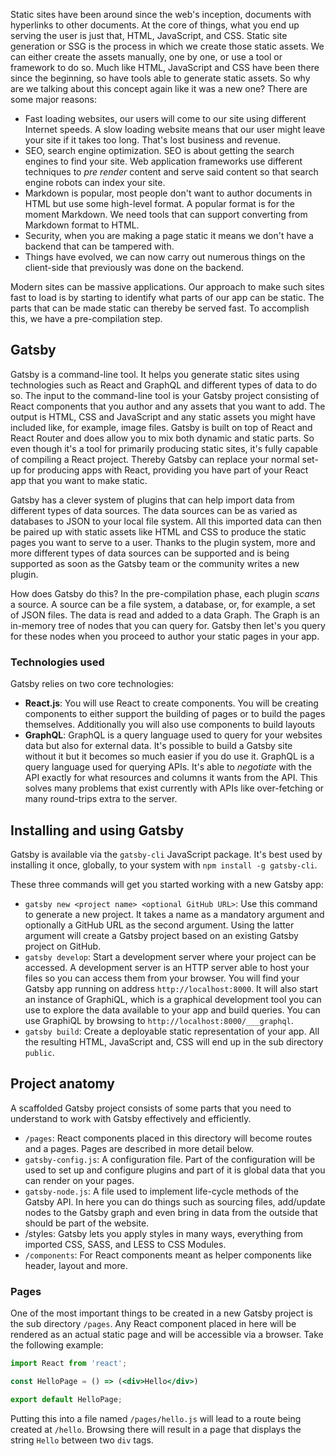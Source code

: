 Static sites have been around since the web's inception, documents with hyperlinks to other documents. At the core of things, what you end up serving the user is just that, HTML, JavaScript, and CSS. Static site generation or SSG is the process in which we create those static assets. We can either create the assets manually, one by one, or use a tool or framework to do so. Much like HTML, JavaScript and CSS have been there since the beginning, so have tools able to generate static assets. So why are we talking about this concept again like it was a new one? There are some major reasons:

- Fast loading websites, our users will come to our site using different Internet speeds. A slow loading website means that our user might leave your site if it takes too long. That's lost business and revenue.
- SEO, search engine optimization. SEO is about getting the search engines to find your site. Web application frameworks use different techniques to *pre render* content and serve said content so that search engine robots can index your site.
- Markdown is popular, most people don't want to author documents in HTML but use some high-level format. A popular format is for the moment Markdown. We need tools that can support converting from Markdown format to HTML.
- Security, when you are making a page static it means we don't have a backend that can be tampered with.
- Things have evolved, we can now carry out numerous things on the client-side that previously was done on the backend.

Modern sites can be massive applications. Our approach to make such sites fast to load is by starting to identify what parts of our app can be static. The parts that can be made static can thereby be served fast. To accomplish this, we have a pre-compilation step.

## Gatsby

Gatsby is a command-line tool. It helps you generate static sites using technologies such as React and GraphQL and different types of data to do so. The input to the command-line tool is your Gatsby project consisting of React components that you author and any assets that you want to add. The output is HTML, CSS and JavaScript and any static assets you might have included like, for example,  image files. Gatsby is built on top of React and React Router and does allow you to mix both dynamic and static parts. So even though it's a tool for primarily producing static sites, it's fully capable of compiling a React project. Thereby Gatsby can replace your normal set-up for producing apps with React, providing you have part of your React app that you want to make static.

Gatsby has a clever system of plugins that can help import data from different types of data sources. The data sources can be as varied as databases to JSON to your local file system. All this imported data can then be paired up with static assets like HTML and CSS to produce the static pages you want to serve to a user. Thanks to the plugin system, more and more different types of data sources can be supported and is being supported as soon as the Gatsby team or the community writes a new plugin.

How does Gatsby do this? In the pre-compilation phase, each plugin *scans* a source. A source can be a file system, a database, or, for example, a set of JSON files. The data is read and added to a data Graph. The Graph is an in-memory tree of nodes that you can query for. Gatsby then let's you query for these nodes when you proceed to author your static pages in your app.

### Technologies used

Gatsby relies on two core technologies:

- **React.js**: You will use React to create components. You will be creating components to either support the building of pages or to build the pages themselves. Additionally you will also use components to build layouts
- **GraphQL**: GraphQL is a query language used to query for your websites data but also for external data. It's possible to build a Gatsby site without it but it becomes so much easier if you do use it. GraphQL is a query language used for querying APIs. It's able to *negotiate* with the API exactly for what resources and columns it wants from the API. This solves many problems that exist currently with APIs like over-fetching or many round-trips extra to the server.

## Installing and using Gatsby

Gatsby is available via the `gatsby-cli` JavaScript package. It's best used by installing it once, globally, to your system with `npm install -g gatsby-cli`.

These three commands will get you started working with a new Gatsby app:

- `gatsby new <project name> <optional GitHub URL>`: Use this command to generate a new project. It takes a name as a mandatory argument and optionally a GitHub URL as the second argument. Using the latter argument will create a Gatsby project based on an existing Gatsby project on GitHub.
- `gatsby develop`: Start a development server where your project can be accessed. A development server is an HTTP server able to host your files so you can access them from your browser. You will find your Gatsby app running on address `http://localhost:8000`. It will also start an instance of GraphiQL, which is a graphical development tool you can use to explore the data available to your app and build queries. You can use GraphiQL by browsing to `http://localhost:8000/___graphql`.
- `gatsby build`: Create a deployable static representation of your app. All the resulting HTML, JavaScript and, CSS will end up in the sub directory `public`.

## Project anatomy

A scaffolded Gatsby project consists of some parts that you need to understand to work with Gatsby effectively and efficiently.

- `/pages`: React components placed in this directory will become routes and a pages. Pages are described in more detail below.
- `gatsby-config.js`: A configuration file. Part of the configuration will be used to set up and configure plugins and part of it is global data that you can render on your pages.
- `gatsby-node.js`: A file used to implement life-cycle methods of the Gatsby API. In here you can do things such as sourcing files, add/update nodes to the Gatsby graph and even bring in data from the outside that should be part of the website.
- /styles: Gatsby lets you apply styles in many ways, everything from imported CSS, SASS, and LESS to CSS Modules.
- `/components`: For React components meant as helper components like header, layout and more.

### Pages

One of the most important things to be created in a new Gatsby project is the sub directory `/pages`. Any React component placed in here will be rendered as an actual static page and will be accessible via a browser. Take the following example:

```jsx
import React from 'react';

const HelloPage = () => (<div>Hello</div>)

export default HelloPage;
```

Putting this into a file named `/pages/hello.js` will lead to a route being created at `/hello`. Browsing there will result in a page that displays the string `Hello` between two `div` tags.


